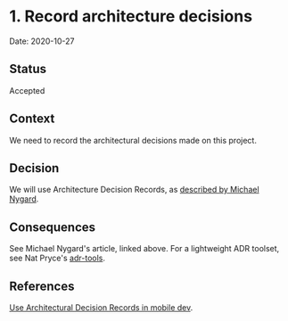 # 1. Record architecture decisions

Date: 2020-10-27

## Status

Accepted

## Context

We need to record the architectural decisions made on this project.

## Decision

We will use Architecture Decision Records, as [described by Michael Nygard](http://thinkrelevance.com/blog/2011/11/15/documenting-architecture-decisions).

## Consequences

See Michael Nygard's article, linked above. For a lightweight ADR toolset, see Nat Pryce's [adr-tools](https://github.com/npryce/adr-tools).

## References
[Use Architectural Decision Records in mobile dev](https://ci.linagora.com/linagora/lgs/linshare/products/linshare-mobile-apps/issues/69).
